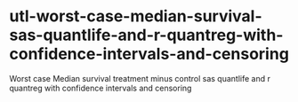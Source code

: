 # utl-worst-case-median-survival-sas-quantlife-and-r-quantreg-with-confidence-intervals-and-censoring
Worst case Median survival treatment minus control sas quantlife and r quantreg with confidence intervals and censoring
